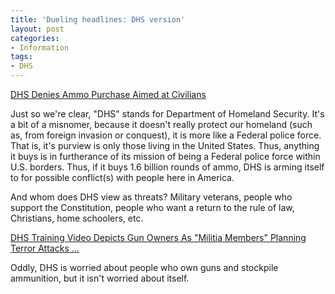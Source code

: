 ```yaml
---
title: 'Dueling headlines: DHS version'
layout: post
categories:
- Information
tags:
- DHS
---
```


[DHS Denies Ammo Purchase Aimed at Civilians](https://www.usnews.com/news/blogs/washington-whispers/2013/04/25/dhs-denies-ammo-purchases-aimed-at-civilians)

Just so we're clear, "DHS" stands for Department of Homeland Security. It's a bit of a misnomer, because it doesn't really protect our homeland (such as, from foreign invasion or conquest), it is more like a Federal police force. That is, it's purview is only those living in the United States. Thus, anything it buys is in furtherance of its mission of being a Federal police force within U.S. borders. Thus, if it buys 1.6 billion rounds of ammo, DHS is arming itself to for possible conflict(s) with people here in America.  
  
And whom does DHS view as threats? Military veterans, people who support the Constitution, people who want a return to the rule of law, Christians, home schoolers, etc.

[DHS Training Video Depicts Gun Owners As "Militia Members" Planning Terror Attacks ...](https://weaselzippers.us/2013/04/27/dhs-training-video-depicts-gun-owners-as-militia-members-planning-terror-attacks/)

Oddly, DHS is worried about people who own guns and stockpile ammunition, but it isn't worried about itself.